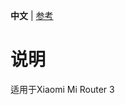 **中文** | [参考](https://p3terx.com/archives/build-openwrt-with-github-actions.html)

# 说明

适用于Xiaomi Mi Router 3


